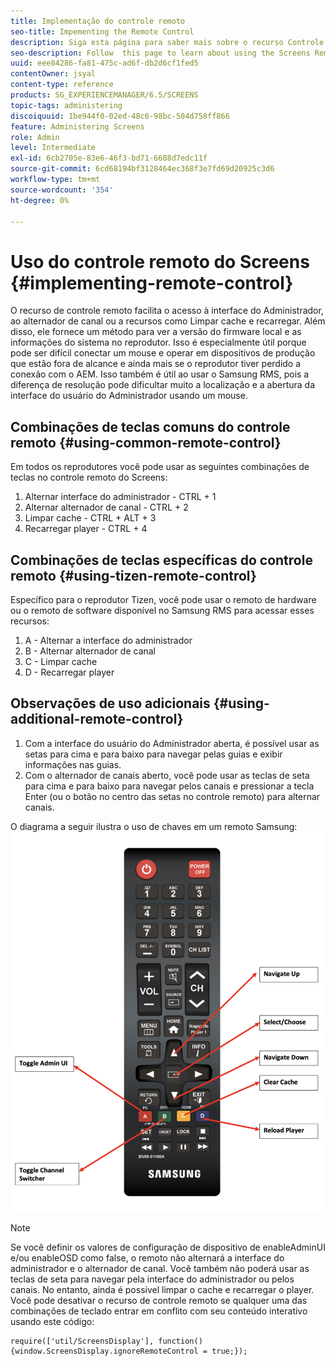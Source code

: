 ```yaml
---
title: Implementação do controle remoto
seo-title: Impementing the Remote Control
description: Siga esta página para saber mais sobre o recurso Controle remoto do Screens.
seo-description: Follow  this page to learn about using the Screens Remote Control Feature.
uuid: eee84286-fa81-475c-ad6f-db2d6cf1fed5
contentOwner: jsyal
content-type: reference
products: SG_EXPERIENCEMANAGER/6.5/SCREENS
topic-tags: administering
discoiquuid: 1be944f0-02ed-48c6-98bc-504d758ff866
feature: Administering Screens
role: Admin
level: Intermediate
exl-id: 6cb2705e-83e6-46f3-bd71-6688d7edc11f
source-git-commit: 6cd68194bf3128464ec368f3e7fd69d20925c3d6
workflow-type: tm+mt
source-wordcount: '354'
ht-degree: 0%

---
```


# Uso do controle remoto do Screens  {#implementing-remote-control}

O recurso de controle remoto facilita o acesso à interface do Administrador, ao alternador de canal ou a recursos como Limpar cache e recarregar. Além disso, ele fornece um método para ver a versão do firmware local e as informações do sistema no reprodutor. Isso é especialmente útil porque pode ser difícil conectar um mouse e operar em dispositivos de produção que estão fora de alcance e ainda mais se o reprodutor tiver perdido a conexão com o AEM. Isso também é útil ao usar o Samsung RMS, pois a diferença de resolução pode dificultar muito a localização e a abertura da interface do usuário do Administrador usando um mouse.

## Combinações de teclas comuns do controle remoto {#using-common-remote-control}

Em todos os reprodutores você pode usar as seguintes combinações de teclas no controle remoto do Screens:

1. Alternar interface do administrador - CTRL + 1
1. Alternar alternador de canal - CTRL + 2
1. Limpar cache - CTRL + ALT + 3
1. Recarregar player - CTRL + 4

## Combinações de teclas específicas do controle remoto {#using-tizen-remote-control}

Específico para o reprodutor Tizen, você pode usar o remoto de hardware ou o remoto de software disponível no Samsung RMS para acessar esses recursos:

1. A - Alternar a interface do administrador
1. B - Alternar alternador de canal
1. C - Limpar cache
1. D - Recarregar player

## Observações de uso adicionais {#using-additional-remote-control}

1. Com a interface do usuário do Administrador aberta, é possível usar as setas para cima e para baixo para navegar pelas guias e exibir informações nas guias.
1. Com o alternador de canais aberto, você pode usar as teclas de seta para cima e para baixo para navegar pelos canais e pressionar a tecla Enter (ou o botão no centro das setas no controle remoto) para alternar canais.

O diagrama a seguir ilustra o uso de chaves em um remoto Samsung:
![imagem](assets/tizen/remote.png)

>[!NOTE]
>Se você definir os valores de configuração de dispositivo de enableAdminUI e/ou enableOSD como false, o remoto não alternará a interface do administrador e o alternador de canal. Você também não poderá usar as teclas de seta para navegar pela interface do administrador ou pelos canais. No entanto, ainda é possível limpar o cache e recarregar o player. Você pode desativar o recurso de controle remoto se qualquer uma das combinações de teclado entrar em conflito com seu conteúdo interativo usando este código:

```
require(['util/ScreensDisplay'], function() {window.ScreensDisplay.ignoreRemoteControl = true;}); 
```
